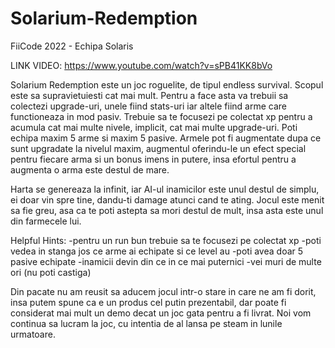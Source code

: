 # Solarium-Redemption
FiiCode 2022 - Echipa Solaris

LINK VIDEO: https://www.youtube.com/watch?v=sPB41KK8bVo

Solarium Redemption este un joc roguelite, de tipul endless survival. Scopul este sa supravietuiesti cat mai mult. Pentru a face asta va trebuii sa colectezi upgrade-uri, unele fiind stats-uri iar altele fiind arme care functioneaza in mod pasiv. Trebuie sa te focusezi pe colectat xp pentru a acumula cat mai multe nivele, implicit, cat mai multe upgrade-uri. Poti echipa maxim 5 arme si maxim 5 pasive. Armele pot fi augmentate dupa ce sunt upgradate la nivelul maxim, augmentul oferindu-le un efect special pentru fiecare arma si un bonus imens in putere, insa efortul pentru a augmenta o arma este destul de mare.

Harta se genereaza la infinit, iar AI-ul inamicilor este unul destul de simplu, ei doar vin spre tine, dandu-ti damage atunci cand te ating.
Jocul este menit sa fie greu, asa ca te poti astepta sa mori destul de mult, insa asta este unul din farmecele lui.

Helpful Hints:
-pentru un run bun trebuie sa te focusezi pe colectat xp
-poti vedea in stanga jos ce arme ai echipate si ce level au
-poti avea doar 5 pasive echipate
-inamicii devin din ce in ce mai puternici
-vei muri de multe ori (nu poti castiga)

Din pacate nu am reusit sa aducem jocul intr-o stare in care ne am fi dorit, insa putem spune ca e un produs cel putin prezentabil, dar poate fi considerat mai mult un demo decat un joc gata pentru a fi livrat. Noi vom continua sa lucram la joc, cu intentia de al lansa pe steam in lunile urmatoare.
